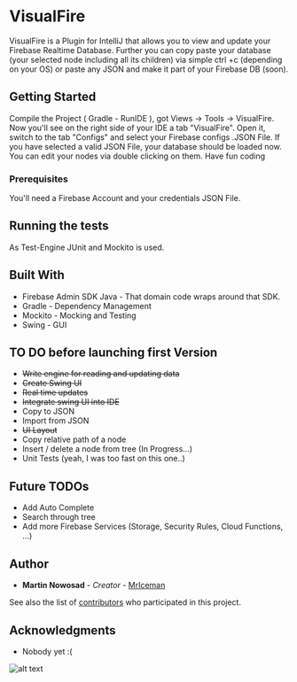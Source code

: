# VisualFire

VisualFire is a Plugin for IntelliJ that allows you to view and update your Firebase Realtime Database. Further you can copy paste your database (your selected node including all its children) via simple ctrl +c (depending on your OS) or paste any JSON and make it part of your Firebase DB (soon).

## Getting Started

Compile the Project ( Gradle - RunIDE ), got Views -> Tools -> VisualFire. Now you'll see on the right side of your IDE a tab "VisualFire". Open it, switch to the tab "Configs" and select your Firebase configs .JSON File. If you have selected a valid JSON File, your database should be loaded now. You can edit your nodes via double clicking on them. Have fun coding  

### Prerequisites

You'll need a Firebase Account and your credentials JSON File.


## Running the tests

As Test-Engine JUnit and Mockito is used.

## Built With

* Firebase Admin SDK Java - That domain code wraps around that SDK. 
* Gradle - Dependency Management
* Mockito - Mocking and Testing
* Swing - GUI

## TO DO before launching first Version

* ~~Write engine for reading and updating data~~
* ~~Create Swing UI~~
* ~~Real time updates~~
* ~~Integrate swing UI into IDE~~
* Copy to JSON
* Import from JSON
* ~~UI Layout~~
* Copy relative path of a node
*  Insert / delete a node from tree  (In Progress...)
* Unit Tests (yeah, I was too fast on this one..)

## Future TODOs
* Add Auto Complete
* Search through tree
* Add more Firebase Services (Storage, Security Rules, Cloud Functions, ...)

## Author

* **Martin Nowosad** - *Creator* - [MrIceman](https://github.com/MrIceman)

See also the list of [contributors](https://github.com/your/project/contributors) who participated in this project.


## Acknowledgments

* Nobody yet :(

![alt text](http://i63.tinypic.com/aypp1y.png)

